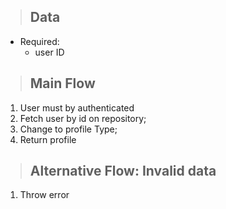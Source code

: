 > ## Data
* Required:
    - user ID

> ## Main Flow
1. User must by authenticated
2. Fetch user by id on repository;
3. Change to profile Type;
4. Return profile

> ## Alternative Flow: Invalid data
1. Throw error